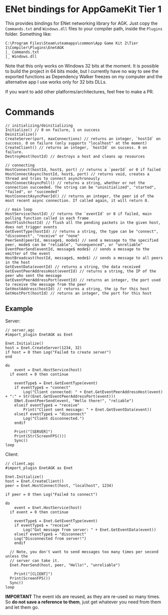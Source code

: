 # ENet bindings for AppGameKit Tier 1
This provides bindings for ENet networking library for AGK. Just copy the
`Commands.txt` and `Windows.dll` files to your compiler path, inside the
`Plugins` folder. Something like:

    C:\Program Files\Steam\steamapps\common\App Game Kit 2\Tier 1\Compiler\Plugins\EnetAGK
    |_ Commands.txt
    |_ Windows.dll

Note that this only works on Windows 32 bits at the moment. It is possible to
build the project in 64 bits mode, but I currently have no way to see the
exported  functions as Dependency Walker freezes on my computer and the
alternative app I use  works only for 32 bits DLLs.

If you want to add other platforms/architectures, feel free to make a PR.

# Commands

```
// initializing/deinitializing
Initialize() // 0 on failure, 1 on success
Deinitialize()
CreateServer(port, maxConnections) // returns an integer, `hostId` on success. 0 on failure (only supports "localhost" at the moment)
CreateClient() // returns an integer, `hostId` on success. 0 on failure.
DestroyHost(hostId) // destroys a host and cleans up resources

// connecting
HostConnect(hostId, host$, port) // returns a `peerId` or 0 if failed
HostConnectAsync(hostId, host$, port) // returns void, creates a thread and tries to connect asynchronously
HostConnectAsyncPoll() // returns a string, whether or not the connection succeeded. The string can be "uninitialized", "started", "failed", or "succeeded"
HostConnectAsyncPeerId() // returns an integer, the peer id of the most recent async connection. If called again, it will return 0.

// main loop
HostService(hostId) // returns the `eventId` or 0 if failed, main polling function called in each frame
HostFlush(hostId) // flush all the pending packets in the given host, does not trigger events
GetEventType(hostId) // returns a string, the type can be "connect", "disconnect", "receive" or "none"
PeerSend(peerId, message$, mode$) // send a message to the specified peer, mode$ can be "reliable", "unsequenced", or "unreliable"
EventPeerSend(eventId, message$ mode$) // sends a message to the emitter of the event
HostBroadcast(hostId, message$, mode$) // sends a message to all peers in the host
GetEventData(eventId) // returns a string, the data received
GetEventPeerAddressHost(eventId) // returns a string, the IP of the peer who sent the message
GetEventPeerAddressPort(eventId) // returns an integer, the port used to receive the message from the peer
GetHostAddress(hostId) // returns a string, the ip for this host
GetHostPort(hostId) // returns an integer, the port for this host
```

## Example
Server:
```
// server.agc
#import_plugin EnetAGK as Enet

Enet.Initialize()
host = Enet.CreateServer(1234, 32)
if host = 0 then Log("Failed to create server")
end

do
	event = Enet.HostService(host)
  if event = 0 then continue

	eventType$ = Enet.GetEventType(event)
	if eventType$ = "connect"
		Log("Client connected: " + Enet.GetEventPeerAddressHost(event) + ":" + Str(Enet.GetEventPeerAddressPort(event)))
    ENet.EventPeerSend(event, "Hello there!", "reliable")
	elseif eventType$ = "receive"
		Print("Client sent message: " + Enet.GetEventData(event))
	elseif eventType$ = "disconnect"
		Log("Client disconnected.")
	endif

	Print("[SERVER]")
	Print(Str(ScreenFPS()))
	Sync()
loop
```

Client:
```
// client.agc
#import_plugin EnetAGK as Enet

Enet.Initialize()
host = Enet.CreateClient()
peer = Enet.HostConnect(host, "localhost", 1234)

if peer = 0 then Log("Failed to connect")

do
	event = Enet.HostService(host)
  if event = 0 then continue

	eventType$ = Enet.GetEventType(event)
	if eventType$ = "receive"
		Log("Got message from server: " + Enet.GetEventData(event))
	elseif eventType$ = "disconnect"
    Log("Disconnected from server!")
	endif

  // Note, you don't want to send messages too many times per second unless the
  // server can take it.
  Enet.PeerSend(host, peer, "Hello!", "unreliable")

	Print("[CLIENT]")
  Print(ScreenFPS())
  Sync()
loop
```

__IMPORTANT__ The event ids are reused, as they are re-used so many times. So
__do not save a reference to them__, just get whatever you need from them and
let them go.
